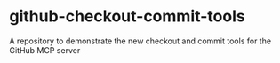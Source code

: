 # github-checkout-commit-tools
A repository to demonstrate the new checkout and commit tools for the GitHub MCP server
